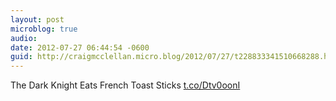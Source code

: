 ```yaml
---
layout: post
microblog: true
audio: 
date: 2012-07-27 06:44:54 -0600
guid: http://craigmcclellan.micro.blog/2012/07/27/t228833341510668288.html
---
```

The Dark Knight Eats French Toast Sticks [t.co/Dtv0oonI](http://t.co/Dtv0oonI)
